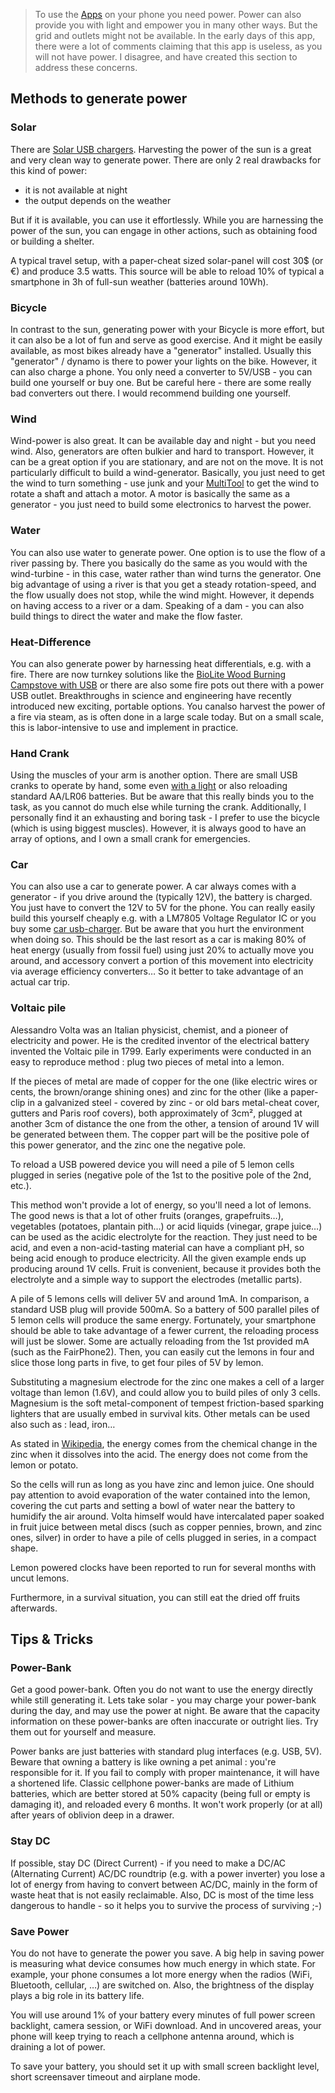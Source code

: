 > To use the [Apps](Apps) on your phone you need power. Power can also provide you with light and empower you in many other ways. But the grid and outlets might not be available. In the early days of this app, there were a lot of comments claiming that this app is useless, as you will not have power. I disagree, and have created this section to address these concerns.

## Methods to generate power
 
### Solar

There are [Solar USB chargers](SolarUSBCharger). Harvesting the power of the sun is a great and very clean way to generate power. There are only 2 real drawbacks for this kind of power:

* it is not available at night 
* the output depends on the weather

But if it is available, you can use it effortlessly. While you are harnessing the power of the sun, you can engage in other actions, such as obtaining food or building a shelter.

A typical travel setup, with a paper-cheat sized solar-panel will cost 30$ (or €) and produce 3.5 watts. This source will be able to reload 10% of typical a smartphone in 3h of full-sun weather (batteries around 10Wh).

### Bicycle

In contrast to the sun, generating power with your Bicycle is more effort, but it can also be a lot of fun and serve as good exercise. And it might be easily available, as most bikes already have a "generator" installed. Usually this "generator" / dynamo is there to power your lights on the bike. However, it can also charge a phone. You only need a converter to 5V/USB - you can build one yourself or buy one. But be careful here - there are some really bad converters out there. I would recommend building one yourself.

### Wind

Wind-power is also great. It can be available day and night - but you need wind. Also, generators are often bulkier and hard to transport. However, it can be a great option if you are stationary, and are not on the move. It is not particularly  difficult to build a wind-generator. Basically, you just need to get the wind to turn something - use junk and your [MultiTool](MultiTool) to get the wind to rotate a shaft and attach a motor. A motor is basically the same as a generator - you just need to build some electronics to harvest the power.

### Water

You can also use water to generate power. One option is to use the flow of a river passing by. There you basically do the same as you would with the wind-turbine - in this case, water rather than wind turns the generator. One big advantage of using a river is that you get a steady rotation-speed, and the flow usually does not stop, while the wind might. However, it depends on having access to a river or a dam. Speaking of a dam - you can also build things to direct the water and make the flow faster.

### Heat-Difference

You can also generate power by harnessing heat differentials, e.g. with a fire. There are now turnkey solutions like the [BioLite Wood Burning Campstove with USB](CampStoveUSB) or there are also some fire pots out there with a power USB outlet. Breakthroughs in science and engineering have recently introduced new exciting, portable options. You canalso harvest the power of a fire via steam, as is often done in a large scale today. But on a small scale, this is labor-intensive to use and implement in practice.

### Hand Crank

Using the muscles of your arm is another option. There are small USB cranks to operate by hand, some even [with a light](HandCrankUSB) or also reloading standard AA/LR06 batteries. But be aware that this really binds you to the task, as you cannot do much else while turning the crank. Additionally, I personally find it an exhausting and boring task - I prefer to use the bicycle (which is using biggest muscles). However, it is always good to have an array of options, and I own a small crank for emergencies.

### Car

You can also use a car to generate power. A car always comes with a generator - if you drive around the (typically 12V), the battery is charged. You just have to convert the 12V to 5V for the phone. You can really easily build this yourself cheaply e.g. with a LM7805 Voltage Regulator IC or you buy some [car usb-charger](CarUSBCharger). But be aware that you hurt the environment when doing so. This should be the last resort as a car is making 80% of heat energy (usually from fossil fuel) using just 20% to actually move you around, and accessory convert a portion of this movement into electricity via average efficiency converters… So it better to take advantage of an actual car trip.

### Voltaic pile

Alessandro Volta was an Italian physicist, chemist, and a pioneer of electricity and power. He is the credited inventor of the electrical battery invented the Voltaic pile in 1799. Early experiments were conducted in an easy to reproduce method : plug two pieces of metal into a lemon.

If the pieces of metal are made of copper for the one (like electric wires or cents, the brown/orange shining ones) and zinc for the other (like a paper-clip in a galvanized steel - covered by zinc - or old bars metal-cheat cover, gutters and Paris roof covers), both approximately of 3cm², plugged at another 3cm of distance the one from the other, a tension of around 1V will be generated between them. The copper part will be the positive pole of this power generator, and the zinc one the negative pole.

To reload a USB powered device you will need a pile of 5 lemon cells plugged in series (negative pole of the 1st to the positive pole of the 2nd, etc.).

This method won't provide a lot of energy, so you'll need a lot of lemons. The good news is that a lot of other fruits (oranges, grapefruits…), vegetables (potatoes, plantain pith…) or acid liquids (vinegar, grape juice…) can be used as the acidic electrolyte for the reaction. They just need to be acid, and even a non-acid-tasting material can have a compliant pH, so being acid enough to produce electricity. All the given example ends up producing around 1V cells. Fruit is convenient, because it provides both the electrolyte and a simple way to support the electrodes (metallic parts).

A pile of 5 lemons cells will deliver 5V and around 1mA. In comparison, a standard USB plug will provide 500mA. So a battery of 500 parallel piles of 5 lemon cells will produce the same energy. Fortunately, your smartphone should be able to take advantage of a fewer current, the reloading process will just be slower. Some are actually reloading from the 1st provided mA (such as the FairPhone2). Then, you can easily cut the lemons in four and slice those long parts in five, to get four piles of 5V by lemon.

Substituting a magnesium electrode for the zinc one makes a cell of a larger voltage than lemon (1.6V), and could allow you to build piles of only 3 cells. Magnesium is the soft metal-component of tempest friction-based sparking lighters that are usually embed in survival kits. Other metals can be used also such as : lead, iron…

As stated in [Wikipedia](https://en.wikipedia.org/wiki/Lemon_battery), the energy comes from the chemical change in the zinc when it dissolves into the acid. The energy does not come from the lemon or potato.

So the cells will run as long as you have zinc and lemon juice. One should pay attention to avoid evaporation of the water contained into the lemon, covering the cut parts and setting a bowl of water near the battery to humidify the air around. Volta himself would have intercalated paper soaked in fruit juice between metal discs (such as copper pennies, brown, and zinc ones, silver) in order to have a pile of cells plugged in series, in a compact shape.

Lemon powered clocks have been reported to run for several months with uncut lemons.

Furthermore, in a survival situation, you can still eat the dried off fruits afterwards.

## Tips & Tricks

### Power-Bank

Get a good power-bank. Often you do not want to use the energy directly while still generating it. Lets take solar - you may charge your power-bank during the day, and may use the power at night. Be aware that the capacity information on these power-banks are often inaccurate or outright lies. Try them out for yourself and measure.

Power banks are just batteries with standard plug interfaces (e.g. USB, 5V). Beware that owning a battery is like owning a pet animal : you're responsible for it. If you fail to comply with proper maintenance, it will have a shortened life. Classic cellphone power-banks are made of Lithium batteries, which are better stored at 50% capacity (being full or empty is damaging it), and reloaded every 6 months. It won't work properly (or at all) after years of oblivion deep in a drawer.

### Stay DC

If possible, stay DC (Direct Current) - if you need to make a DC/AC (Alternating Current) AC/DC roundtrip (e.g. with a power inverter) you lose a lot of energy from having to convert between AC/DC, mainly in the form of waste heat that is not easily reclaimable. Also, DC is most of the time less dangerous to handle - so it helps you to survive the process of surviving ;-)

### Save Power

You do not have to generate the power you save. A big help in saving power is measuring what device consumes how much energy in which state. For example, your phone consumes a lot more energy when the radios (WiFi, Bluetooth, cellular, …) are switched on. Also, the brightness of the display plays a big role in its battery life.

You will use around 1% of your battery every minutes of full power screen backlight, camera session, or WiFi download. And in uncovered areas, your phone will keep trying to reach a cellphone antenna around, which is draining a lot of power.

To save your battery, you should set it up with small screen backlight level, short screensaver timeout and airplane mode.